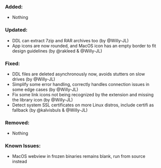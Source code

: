 ### Added:
- Nothing

### Updated:
- DDL can extract 7zip and RAR archives too (by @Willy-JL)
- App icons are now rounded, and MacOS icon has an empty border to fit design guidelines (by @rakleed & @Willy-JL)

### Fixed:
- DDL files are deleted asynchronously now, avoids stutters on slow drives (by @Willy-JL)
- Simplify some error handling, correctly handles connection issues in some edge cases (by @Willy-JL)
- Fix some link icons not being recognized by the extension and missing the library icon (by @Willy-JL)
- Detect system SSL certificates on more Linux distros, include certifi as fallback (by @kalvisbuls & @Willy-JL)

### Removed:
- Nothing

### Known Issues:
- MacOS webview in frozen binaries remains blank, run from source instead
